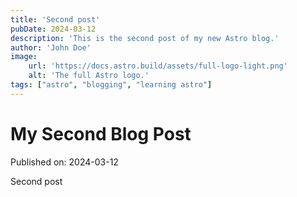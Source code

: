 ```yaml
---
title: 'Second post'
pubDate: 2024-03-12
description: 'This is the second post of my new Astro blog.'
author: 'John Doe'
image:
    url: 'https://docs.astro.build/assets/full-logo-light.png'
    alt: 'The full Astro logo.'
tags: ["astro", "blogging", "learning astro"]
---
```

# My Second Blog Post

Published on: 2024-03-12

Second post